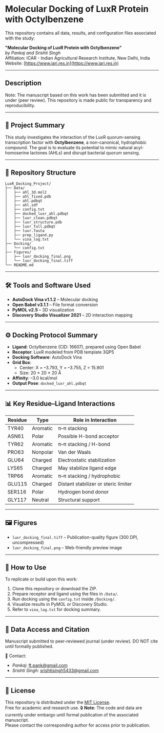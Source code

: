# Molecular Docking of LuxR Protein with Octylbenzene

This repository contains all data, results, and configuration files associated with the study:

**"Molecular Docking of LuxR Protein with Octylbenzene"**  
*by Pankaj and Srishti Singh*  
Affiliation: ICAR - Indian Agricultural Research Institute, New Delhi, India  
Website: [https://www.iari.res.in](https://www.iari.res.in)

---
## Description
Note: The manuscript based on this work has been submitted and it is under (peer review). This repository is made public for transparency and reproducibility.

---
## 🧬 Project Summary

This study investigates the interaction of the LuxR quorum-sensing transcription factor with **Octylbenzene**, a non-canonical, hydrophobic compound. The goal is to evaluate its potential to mimic natural acyl-homoserine lactones (AHLs) and disrupt bacterial quorum sensing.

---

## 📁 Repository Structure

```
LuxR_Docking_Project/
├── Data/
│   ├── ahl_3d.mol2
│   ├── ahl_fixed.pdb
│   ├── ahl.pdbqt
│   ├── ahl.sdf
│   ├── config.txt
│   ├── docked_luxr_ahl.pdbqt
│   ├── luxr_clean.pdbqt
│   ├── luxr_structure.pdb
│   ├── luxr_full.pdbqt
│   ├── luxr.fasta
│   ├── prep_ligand.py
│   └── vina_log.txt
├── Docking/
│   └── config.txt
├── Figures/
│   ├── luxr_docking_final.png
│   └── luxr_docking_final.tiff
└── README.md
```

---

## 🛠️ Tools and Software Used

- **AutoDock Vina v1.1.2** – Molecular docking
- **Open Babel v3.1.1** – File format conversion
- **PyMOL v2.5** – 3D visualization
- **Discovery Studio Visualizer 2021** – 2D interaction mapping

---

## ⚙️ Docking Protocol Summary

- **Ligand**: Octylbenzene (CID: 16607), prepared using Open Babel
- **Receptor**: LuxR modeled from PDB template 3QP5
- **Docking Software**: AutoDock Vina
- **Grid Box**:
  - Center: X = –3.793, Y = –3.755, Z = 15.901
  - Size: 20 × 20 × 20 Å
- **Affinity**: –3.0 kcal/mol
- **Output Pose**: `docked_luxr_ahl.pdbqt`

---

## 📊 Key Residue–Ligand Interactions

| Residue | Type      | Role in Interaction                   |
|---------|-----------|----------------------------------------|
| TYR40   | Aromatic  | π–π stacking                           |
| ASN61   | Polar     | Possible H-bond acceptor               |
| TYR62   | Aromatic  | π–π stacking / H-bond                  |
| PRO63   | Nonpolar  | Van der Waals                          |
| GLU64   | Charged   | Electrostatic stabilization            |
| LYS65   | Charged   | May stabilize ligand edge              |
| TRP66   | Aromatic  | π–π stacking / hydrophobic             |
| GLU115  | Charged   | Distant stabilizer or steric limiter   |
| SER116  | Polar     | Hydrogen bond donor                    |
| GLY117  | Neutral   | Structural support                     |

---

## 🖼️ Figures

- `luxr_docking_final.tiff` – Publication-quality figure (300 DPI, uncompressed)
- `luxr_docking_final.png` – Web-friendly preview image

---

## 📜 How to Use

To replicate or build upon this work:

1. Clone this repository or download the ZIP.
2. Prepare receptor and ligand using the files in `/Data/`.
3. Run docking using the `config.txt` inside `/Docking/`.
4. Visualize results in PyMOL or Discovery Studio.
5. Refer to `vina_log.txt` for docking summary.

---

## 🔗 Data Access and Citation
Manuscript submitted to peer-reviewed journal (under review).
DO NOT cite until formally published.

📧 Contact:
- *Pankaj*: ft.pank@gmail.com  
- *Srishti Singh*: srishtisingh5433@gmail.com

---

## 📘 License

This repository is distributed under the [MIT License](https://opensource.org/licenses/MIT).  
Free for academic and research use.
🔒 **Note**: The code and data are currently under embargo until formal publication of the associated manuscript.  
Please contact the corresponding author for access prior to publication.
